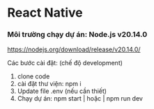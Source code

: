 # React Native
### Môi trường chạy dự án: Node.js v20.14.0
https://nodejs.org/download/release/v20.14.0/


Các bước cài đặt: (chế độ development)
1. clone code
2. cài đặt thư viện: npm i
3. Update file .env (nếu cần thiết)
4. Chạy dự án:  npm start | hoặc | npm run dev 
